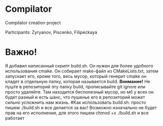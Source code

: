 # Compilator
Compilator creation project

Participants: Zyryanov, Piscenko, Filipeckaya

# Важно!
Я добавил написанный скрипт build.sh. Он нужен для более удобного использования cmake. Он собирает make-файл из CMakeLists.txt, затем запускает его, кроме того, весь мусор, который генерит cmake он кладет в отдельную папку, которая называется build. __Внимание!__ Не пуште в репозиторий эту папку build, прописывайте git ignore или просто удаляйте. Там находится бесполезный мусор, но мб у всех он будет разный и есть шанс, что пушенье его в репозиторий может сильно усложнить нам жизнь.
#Как использовать build.sh:
просто пишем ./build.sh и все делается за вас! Возможно изначально не будет прав на его исполнение, для этого пишем chmod +x ./build.sh и все работает
